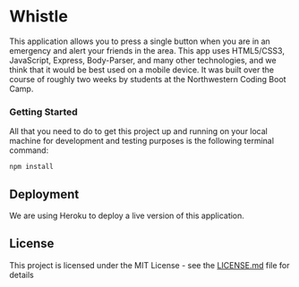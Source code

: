 # Whistle

This application allows you to press a single button when you are in an emergency and alert your friends
in the area. This app uses HTML5/CSS3, JavaScript, Express, Body-Parser, and many other technologies, and we think that it would be best used on a mobile device. It was built over the course of roughly two weeks by students at the Northwestern Coding Boot Camp.

### Getting Started

All that you need to do to get this project up and running on your local machine for development and testing purposes is the following terminal command:

```
npm install
```

## Deployment

We are using Heroku to deploy a live version of this application.


## License

This project is licensed under the MIT License - see the [LICENSE.md](LICENSE.md) file for details
